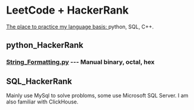 # LeetCode + HackerRank
<a href="https://www.hackerrank.com/yyccmx">The place to practice my language basis: </a>python, SQL, C++.

## python_HackerRank
### [String_Formatting.py](https://github.com/yyccPhil/python_HackerRank/blob/main/String_Formatting.py) --- Manual binary, octal, hex

## SQL_HackerRank
Mainly use MySql to solve probloms, some use Microsoft SQL Server. I am also familiar with ClickHouse.

